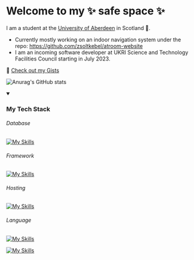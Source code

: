 # Welcome to my ✨ safe space ✨

I am a student at the [University of Aberdeen](https://www.abdn.ac.uk/) in Scotland 🏴󠁧󠁢󠁳󠁣󠁴󠁿.
- Currently mostly working on an indoor navigation system under the repo: https://github.com/zsoltkebel/atroom-website
- I am an incoming software developer at UKRI Science and Technology Facilities Council starting in July 2023.

🔎  [Check out my Gists](https://gist.github.com/zsoltkebel)

![Anurag's GitHub stats](https://github-readme-stats.vercel.app/api?username=zsoltkebel&show_icons=true&theme=react)

<details open>
  <summary>
    <h3>My Tech Stack</h3>
  </summary>
  
  ###### Database 
  [![My Skills](https://skillicons.dev/icons?i=firebase,gcp,mysql)](https://skillicons.dev)

  ###### Framework
  [![My Skills](https://skillicons.dev/icons?i=react,flutter,next)](https://skillicons.dev)

  ###### Hosting
  [![My Skills](https://skillicons.dev/icons?i=vercel)](https://skillicons.dev)

  ###### Language
  [![My Skills](https://skillicons.dev/icons?i=js,ts,python,java,dart,c)](https://skillicons.dev)

  [![My Skills](https://skillicons.dev/icons?i=git&perline=3)](https://skillicons.dev)
  
</details>




<!--
**zsoltkebel/zsoltkebel** is a ✨ _special_ ✨ repository because its `README.md` (this file) appears on your GitHub profile.

Here are some ideas to get you started:

- 🔭 I’m currently working on ...
- 🌱 I’m currently learning ...
- 👯 I’m looking to collaborate on ...
- 🤔 I’m looking for help with ...
- 💬 Ask me about ...
- 📫 How to reach me: ...
- 😄 Pronouns: ...
- ⚡ Fun fact: ...
-->
